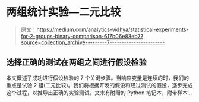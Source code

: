 # 两组统计实验—二元比较

> 原文：<https://medium.com/analytics-vidhya/statistical-experiments-for-2-groups-binary-comparison-617b06e83eb7?source=collection_archive---------7----------------------->

## 选择正确的测试在两组之间进行**假设检验**

本文概述了成功进行假设检验的 7 个关键步骤。当响应变量是连续的时，我们的重点是试验 2 组(二元比较)。我们将根据开发的假设和经过测试的假设，逐步完成这个过程，以推导出正确的实验测试。文末有附赠的 Python 笔记本，附带样本…